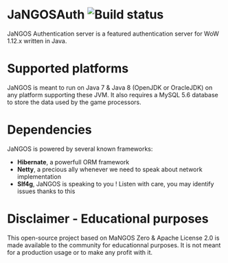 # JaNGOSAuth ![Build status](https://travis-ci.org/Warkdev/JaNGOSAuth.svg?branch=master)
JaNGOS Authentication server is a featured authentication server for WoW 1.12.x written in Java. 

# Supported platforms
JaNGOS is meant to run on Java 7 & Java 8 (OpenJDK or OracleJDK) on any platform supporting these JVM. 
It also requires a MySQL 5.6 database to store the data used by the game processors.

# Dependencies
JaNGOS is powered by several known frameworks:
* **Hibernate**, a powerfull ORM framework
* **Netty**, a precious ally whenever we need to speak about network implementation
* **Slf4g**, JaNGOS is speaking to you ! Listen with care, you may identify issues thanks to this

# Disclaimer - Educational purposes
This open-source project based on MaNGOS Zero & Apache License 2.0 is made available to the community for educationnal purposes.
It is not meant for a production usage or to make any profit with it.
